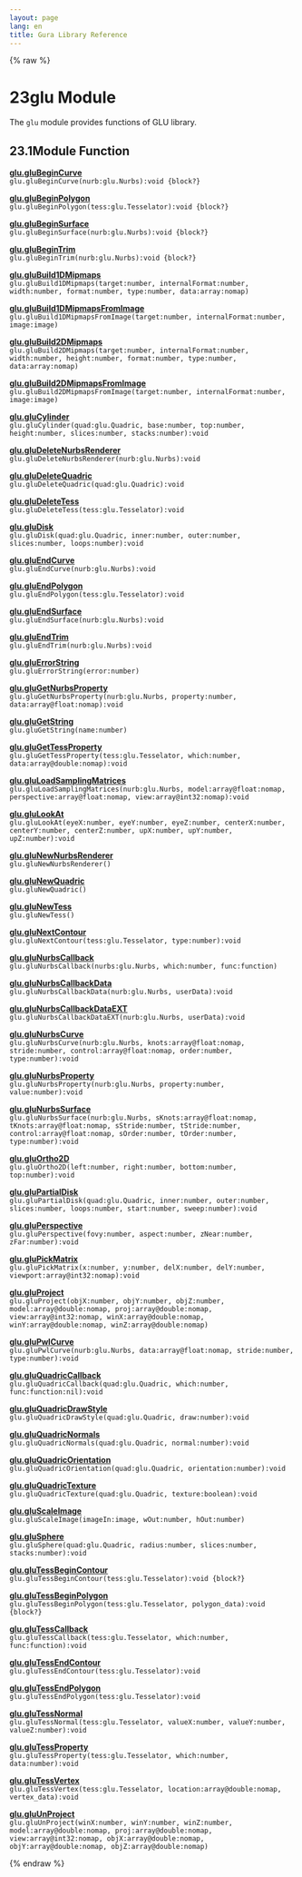 ```yaml
---
layout: page
lang: en
title: Gura Library Reference
---
```


{% raw %}
<h1><span class="caption-index-1">23</span><a name="anchor-23"></a>glu Module</h1>
<p>
The <code>glu</code> module provides functions of GLU library.
</p>
<h2><span class="caption-index-2">23.1</span><a name="anchor-23-1"></a>Module Function</h2>
<p>
<div><strong style="text-decoration:underline">glu.gluBeginCurve</strong></div>
<div style="margin-bottom:1em"><code>glu.gluBeginCurve(nurb:glu.Nurbs):void {block?}</code></div>

</p>
<p>
<div><strong style="text-decoration:underline">glu.gluBeginPolygon</strong></div>
<div style="margin-bottom:1em"><code>glu.gluBeginPolygon(tess:glu.Tesselator):void {block?}</code></div>

</p>
<p>
<div><strong style="text-decoration:underline">glu.gluBeginSurface</strong></div>
<div style="margin-bottom:1em"><code>glu.gluBeginSurface(nurb:glu.Nurbs):void {block?}</code></div>

</p>
<p>
<div><strong style="text-decoration:underline">glu.gluBeginTrim</strong></div>
<div style="margin-bottom:1em"><code>glu.gluBeginTrim(nurb:glu.Nurbs):void {block?}</code></div>

</p>
<p>
<div><strong style="text-decoration:underline">glu.gluBuild1DMipmaps</strong></div>
<div style="margin-bottom:1em"><code>glu.gluBuild1DMipmaps(target:number, internalFormat:number, width:number, format:number, type:number, data:array:nomap)</code></div>

</p>
<p>
<div><strong style="text-decoration:underline">glu.gluBuild1DMipmapsFromImage</strong></div>
<div style="margin-bottom:1em"><code>glu.gluBuild1DMipmapsFromImage(target:number, internalFormat:number, image:image)</code></div>

</p>
<p>
<div><strong style="text-decoration:underline">glu.gluBuild2DMipmaps</strong></div>
<div style="margin-bottom:1em"><code>glu.gluBuild2DMipmaps(target:number, internalFormat:number, width:number, height:number, format:number, type:number, data:array:nomap)</code></div>

</p>
<p>
<div><strong style="text-decoration:underline">glu.gluBuild2DMipmapsFromImage</strong></div>
<div style="margin-bottom:1em"><code>glu.gluBuild2DMipmapsFromImage(target:number, internalFormat:number, image:image)</code></div>

</p>
<p>
<div><strong style="text-decoration:underline">glu.gluCylinder</strong></div>
<div style="margin-bottom:1em"><code>glu.gluCylinder(quad:glu.Quadric, base:number, top:number, height:number, slices:number, stacks:number):void</code></div>

</p>
<p>
<div><strong style="text-decoration:underline">glu.gluDeleteNurbsRenderer</strong></div>
<div style="margin-bottom:1em"><code>glu.gluDeleteNurbsRenderer(nurb:glu.Nurbs):void</code></div>

</p>
<p>
<div><strong style="text-decoration:underline">glu.gluDeleteQuadric</strong></div>
<div style="margin-bottom:1em"><code>glu.gluDeleteQuadric(quad:glu.Quadric):void</code></div>

</p>
<p>
<div><strong style="text-decoration:underline">glu.gluDeleteTess</strong></div>
<div style="margin-bottom:1em"><code>glu.gluDeleteTess(tess:glu.Tesselator):void</code></div>

</p>
<p>
<div><strong style="text-decoration:underline">glu.gluDisk</strong></div>
<div style="margin-bottom:1em"><code>glu.gluDisk(quad:glu.Quadric, inner:number, outer:number, slices:number, loops:number):void</code></div>

</p>
<p>
<div><strong style="text-decoration:underline">glu.gluEndCurve</strong></div>
<div style="margin-bottom:1em"><code>glu.gluEndCurve(nurb:glu.Nurbs):void</code></div>

</p>
<p>
<div><strong style="text-decoration:underline">glu.gluEndPolygon</strong></div>
<div style="margin-bottom:1em"><code>glu.gluEndPolygon(tess:glu.Tesselator):void</code></div>

</p>
<p>
<div><strong style="text-decoration:underline">glu.gluEndSurface</strong></div>
<div style="margin-bottom:1em"><code>glu.gluEndSurface(nurb:glu.Nurbs):void</code></div>

</p>
<p>
<div><strong style="text-decoration:underline">glu.gluEndTrim</strong></div>
<div style="margin-bottom:1em"><code>glu.gluEndTrim(nurb:glu.Nurbs):void</code></div>

</p>
<p>
<div><strong style="text-decoration:underline">glu.gluErrorString</strong></div>
<div style="margin-bottom:1em"><code>glu.gluErrorString(error:number)</code></div>

</p>
<p>
<div><strong style="text-decoration:underline">glu.gluGetNurbsProperty</strong></div>
<div style="margin-bottom:1em"><code>glu.gluGetNurbsProperty(nurb:glu.Nurbs, property:number, data:array@float:nomap):void</code></div>

</p>
<p>
<div><strong style="text-decoration:underline">glu.gluGetString</strong></div>
<div style="margin-bottom:1em"><code>glu.gluGetString(name:number)</code></div>

</p>
<p>
<div><strong style="text-decoration:underline">glu.gluGetTessProperty</strong></div>
<div style="margin-bottom:1em"><code>glu.gluGetTessProperty(tess:glu.Tesselator, which:number, data:array@double:nomap):void</code></div>

</p>
<p>
<div><strong style="text-decoration:underline">glu.gluLoadSamplingMatrices</strong></div>
<div style="margin-bottom:1em"><code>glu.gluLoadSamplingMatrices(nurb:glu.Nurbs, model:array@float:nomap, perspective:array@float:nomap, view:array@int32:nomap):void</code></div>

</p>
<p>
<div><strong style="text-decoration:underline">glu.gluLookAt</strong></div>
<div style="margin-bottom:1em"><code>glu.gluLookAt(eyeX:number, eyeY:number, eyeZ:number, centerX:number, centerY:number, centerZ:number, upX:number, upY:number, upZ:number):void</code></div>

</p>
<p>
<div><strong style="text-decoration:underline">glu.gluNewNurbsRenderer</strong></div>
<div style="margin-bottom:1em"><code>glu.gluNewNurbsRenderer()</code></div>

</p>
<p>
<div><strong style="text-decoration:underline">glu.gluNewQuadric</strong></div>
<div style="margin-bottom:1em"><code>glu.gluNewQuadric()</code></div>

</p>
<p>
<div><strong style="text-decoration:underline">glu.gluNewTess</strong></div>
<div style="margin-bottom:1em"><code>glu.gluNewTess()</code></div>

</p>
<p>
<div><strong style="text-decoration:underline">glu.gluNextContour</strong></div>
<div style="margin-bottom:1em"><code>glu.gluNextContour(tess:glu.Tesselator, type:number):void</code></div>

</p>
<p>
<div><strong style="text-decoration:underline">glu.gluNurbsCallback</strong></div>
<div style="margin-bottom:1em"><code>glu.gluNurbsCallback(nurbs:glu.Nurbs, which:number, func:function)</code></div>

</p>
<p>
<div><strong style="text-decoration:underline">glu.gluNurbsCallbackData</strong></div>
<div style="margin-bottom:1em"><code>glu.gluNurbsCallbackData(nurb:glu.Nurbs, userData):void</code></div>

</p>
<p>
<div><strong style="text-decoration:underline">glu.gluNurbsCallbackDataEXT</strong></div>
<div style="margin-bottom:1em"><code>glu.gluNurbsCallbackDataEXT(nurb:glu.Nurbs, userData):void</code></div>

</p>
<p>
<div><strong style="text-decoration:underline">glu.gluNurbsCurve</strong></div>
<div style="margin-bottom:1em"><code>glu.gluNurbsCurve(nurb:glu.Nurbs, knots:array@float:nomap, stride:number, control:array@float:nomap, order:number, type:number):void</code></div>

</p>
<p>
<div><strong style="text-decoration:underline">glu.gluNurbsProperty</strong></div>
<div style="margin-bottom:1em"><code>glu.gluNurbsProperty(nurb:glu.Nurbs, property:number, value:number):void</code></div>

</p>
<p>
<div><strong style="text-decoration:underline">glu.gluNurbsSurface</strong></div>
<div style="margin-bottom:1em"><code>glu.gluNurbsSurface(nurb:glu.Nurbs, sKnots:array@float:nomap, tKnots:array@float:nomap, sStride:number, tStride:number, control:array@float:nomap, sOrder:number, tOrder:number, type:number):void</code></div>

</p>
<p>
<div><strong style="text-decoration:underline">glu.gluOrtho2D</strong></div>
<div style="margin-bottom:1em"><code>glu.gluOrtho2D(left:number, right:number, bottom:number, top:number):void</code></div>

</p>
<p>
<div><strong style="text-decoration:underline">glu.gluPartialDisk</strong></div>
<div style="margin-bottom:1em"><code>glu.gluPartialDisk(quad:glu.Quadric, inner:number, outer:number, slices:number, loops:number, start:number, sweep:number):void</code></div>

</p>
<p>
<div><strong style="text-decoration:underline">glu.gluPerspective</strong></div>
<div style="margin-bottom:1em"><code>glu.gluPerspective(fovy:number, aspect:number, zNear:number, zFar:number):void</code></div>

</p>
<p>
<div><strong style="text-decoration:underline">glu.gluPickMatrix</strong></div>
<div style="margin-bottom:1em"><code>glu.gluPickMatrix(x:number, y:number, delX:number, delY:number, viewport:array@int32:nomap):void</code></div>

</p>
<p>
<div><strong style="text-decoration:underline">glu.gluProject</strong></div>
<div style="margin-bottom:1em"><code>glu.gluProject(objX:number, objY:number, objZ:number, model:array@double:nomap, proj:array@double:nomap, view:array@int32:nomap, winX:array@double:nomap, winY:array@double:nomap, winZ:array@double:nomap)</code></div>

</p>
<p>
<div><strong style="text-decoration:underline">glu.gluPwlCurve</strong></div>
<div style="margin-bottom:1em"><code>glu.gluPwlCurve(nurb:glu.Nurbs, data:array@float:nomap, stride:number, type:number):void</code></div>

</p>
<p>
<div><strong style="text-decoration:underline">glu.gluQuadricCallback</strong></div>
<div style="margin-bottom:1em"><code>glu.gluQuadricCallback(quad:glu.Quadric, which:number, func:function:nil):void</code></div>

</p>
<p>
<div><strong style="text-decoration:underline">glu.gluQuadricDrawStyle</strong></div>
<div style="margin-bottom:1em"><code>glu.gluQuadricDrawStyle(quad:glu.Quadric, draw:number):void</code></div>

</p>
<p>
<div><strong style="text-decoration:underline">glu.gluQuadricNormals</strong></div>
<div style="margin-bottom:1em"><code>glu.gluQuadricNormals(quad:glu.Quadric, normal:number):void</code></div>

</p>
<p>
<div><strong style="text-decoration:underline">glu.gluQuadricOrientation</strong></div>
<div style="margin-bottom:1em"><code>glu.gluQuadricOrientation(quad:glu.Quadric, orientation:number):void</code></div>

</p>
<p>
<div><strong style="text-decoration:underline">glu.gluQuadricTexture</strong></div>
<div style="margin-bottom:1em"><code>glu.gluQuadricTexture(quad:glu.Quadric, texture:boolean):void</code></div>

</p>
<p>
<div><strong style="text-decoration:underline">glu.gluScaleImage</strong></div>
<div style="margin-bottom:1em"><code>glu.gluScaleImage(imageIn:image, wOut:number, hOut:number)</code></div>

</p>
<p>
<div><strong style="text-decoration:underline">glu.gluSphere</strong></div>
<div style="margin-bottom:1em"><code>glu.gluSphere(quad:glu.Quadric, radius:number, slices:number, stacks:number):void</code></div>

</p>
<p>
<div><strong style="text-decoration:underline">glu.gluTessBeginContour</strong></div>
<div style="margin-bottom:1em"><code>glu.gluTessBeginContour(tess:glu.Tesselator):void {block?}</code></div>

</p>
<p>
<div><strong style="text-decoration:underline">glu.gluTessBeginPolygon</strong></div>
<div style="margin-bottom:1em"><code>glu.gluTessBeginPolygon(tess:glu.Tesselator, polygon_data):void {block?}</code></div>

</p>
<p>
<div><strong style="text-decoration:underline">glu.gluTessCallback</strong></div>
<div style="margin-bottom:1em"><code>glu.gluTessCallback(tess:glu.Tesselator, which:number, func:function):void</code></div>

</p>
<p>
<div><strong style="text-decoration:underline">glu.gluTessEndContour</strong></div>
<div style="margin-bottom:1em"><code>glu.gluTessEndContour(tess:glu.Tesselator):void</code></div>

</p>
<p>
<div><strong style="text-decoration:underline">glu.gluTessEndPolygon</strong></div>
<div style="margin-bottom:1em"><code>glu.gluTessEndPolygon(tess:glu.Tesselator):void</code></div>

</p>
<p>
<div><strong style="text-decoration:underline">glu.gluTessNormal</strong></div>
<div style="margin-bottom:1em"><code>glu.gluTessNormal(tess:glu.Tesselator, valueX:number, valueY:number, valueZ:number):void</code></div>

</p>
<p>
<div><strong style="text-decoration:underline">glu.gluTessProperty</strong></div>
<div style="margin-bottom:1em"><code>glu.gluTessProperty(tess:glu.Tesselator, which:number, data:number):void</code></div>

</p>
<p>
<div><strong style="text-decoration:underline">glu.gluTessVertex</strong></div>
<div style="margin-bottom:1em"><code>glu.gluTessVertex(tess:glu.Tesselator, location:array@double:nomap, vertex_data):void</code></div>

</p>
<p>
<div><strong style="text-decoration:underline">glu.gluUnProject</strong></div>
<div style="margin-bottom:1em"><code>glu.gluUnProject(winX:number, winY:number, winZ:number, model:array@double:nomap, proj:array@double:nomap, view:array@int32:nomap, objX:array@double:nomap, objY:array@double:nomap, objZ:array@double:nomap)</code></div>

</p>
<p />

{% endraw %}
